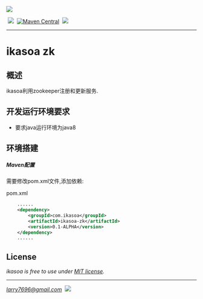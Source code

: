 [![](https://raw.githubusercontent.com/venwyhk/ikasoa/master/ikasoalogo_small.png)](http://ikasoa.com)<br />

&nbsp;[![](https://codeship.com/projects/9cf2f150-1507-0134-ee57-3adebfc67210/status?branch=master)](https://codeship.com/projects/157977)&nbsp;&nbsp;[![Maven Central](https://maven-badges.herokuapp.com/maven-central/com.ikasoa/ikasoa-zk/badge.svg?style=plastic)](https://maven-badges.herokuapp.com/maven-central/com.ikasoa/ikasoa-zk)&nbsp;&nbsp;[![](https://img.shields.io/badge/license-MIT-097ABA.svg?style=plastic)](https://opensource.org/licenses/mit-license.php)&nbsp;&nbsp;

***

# ikasoa zk #

## 概述 ##

  ikasoa利用zookeeper注册和更新服务.

## 开发运行环境要求 ##

- 要求java运行环境为java8

## 环境搭建 ##

##### Maven配置 #####

需要修改pom.xml文件,添加依赖:

pom.xml

```xml
    ......
    <dependency>
        <groupId>com.ikasoa</groupId>
        <artifactId>ikasoa-zk</artifactId>
        <version>0.1-ALPHA</version>
    </dependency>
    ......
```

## License ##

*ikasoa is free to use under [MIT license](https://github.com/venwyhk/ikasoa/blob/master/LICENSE).*

***

*larry7696@gmail.com*&nbsp;&nbsp;[![](https://i.creativecommons.org/l/by/4.0/80x15.png)](http://creativecommons.org/licenses/by/4.0/)
